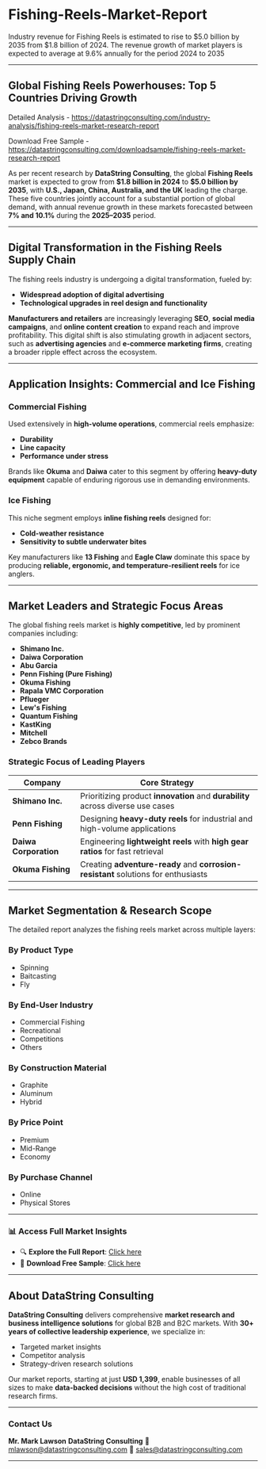 # Fishing-Reels-Market-Report

Industry revenue for Fishing Reels is estimated to rise to $5.0 billion by 2035 from $1.8 billion of 2024. The revenue growth of market players is expected to average at 9.6% annually for the period 2024 to 2035


---

## **Global Fishing Reels Powerhouses: Top 5 Countries Driving Growth**

Detailed Analysis - https://datastringconsulting.com/industry-analysis/fishing-reels-market-research-report

Download Free Sample - https://datastringconsulting.com/downloadsample/fishing-reels-market-research-report

As per recent research by **DataString Consulting**, the global **Fishing Reels** market is expected to grow from **\$1.8 billion in 2024** to **\$5.0 billion by 2035**, with **U.S., Japan, China, Australia, and the UK** leading the charge. These five countries jointly account for a substantial portion of global demand, with annual revenue growth in these markets forecasted between **7% and 10.1%** during the **2025–2035** period.

---

## **Digital Transformation in the Fishing Reels Supply Chain**

The fishing reels industry is undergoing a digital transformation, fueled by:

* **Widespread adoption of digital advertising**
* **Technological upgrades in reel design and functionality**

**Manufacturers and retailers** are increasingly leveraging **SEO**, **social media campaigns**, and **online content creation** to expand reach and improve profitability. This digital shift is also stimulating growth in adjacent sectors, such as **advertising agencies** and **e-commerce marketing firms**, creating a broader ripple effect across the ecosystem.

---

## **Application Insights: Commercial and Ice Fishing**

### **Commercial Fishing**

Used extensively in **high-volume operations**, commercial reels emphasize:

* **Durability**
* **Line capacity**
* **Performance under stress**

Brands like **Okuma** and **Daiwa** cater to this segment by offering **heavy-duty equipment** capable of enduring rigorous use in demanding environments.

### **Ice Fishing**

This niche segment employs **inline fishing reels** designed for:

* **Cold-weather resistance**
* **Sensitivity to subtle underwater bites**

Key manufacturers like **13 Fishing** and **Eagle Claw** dominate this space by producing **reliable, ergonomic, and temperature-resilient reels** for ice anglers.

---

## **Market Leaders and Strategic Focus Areas**

The global fishing reels market is **highly competitive**, led by prominent companies including:

* **Shimano Inc.**
* **Daiwa Corporation**
* **Abu Garcia**
* **Penn Fishing (Pure Fishing)**
* **Okuma Fishing**
* **Rapala VMC Corporation**
* **Pflueger**
* **Lew's Fishing**
* **Quantum Fishing**
* **KastKing**
* **Mitchell**
* **Zebco Brands**

### **Strategic Focus of Leading Players**

| **Company**           | **Core Strategy**                                                                  |
| --------------------- | ---------------------------------------------------------------------------------- |
| **Shimano Inc.**      | Prioritizing product **innovation** and **durability** across diverse use cases    |
| **Penn Fishing**      | Designing **heavy-duty reels** for industrial and high-volume applications         |
| **Daiwa Corporation** | Engineering **lightweight reels** with **high gear ratios** for fast retrieval     |
| **Okuma Fishing**     | Creating **adventure-ready** and **corrosion-resistant** solutions for enthusiasts |

---

## **Market Segmentation & Research Scope**

The detailed report analyzes the fishing reels market across multiple layers:

### **By Product Type**

* Spinning
* Baitcasting
* Fly

### **By End-User Industry**

* Commercial Fishing
* Recreational
* Competitions
* Others

### **By Construction Material**

* Graphite
* Aluminum
* Hybrid

### **By Price Point**

* Premium
* Mid-Range
* Economy

### **By Purchase Channel**

* Online
* Physical Stores

---

### 📊 **Access Full Market Insights**

* 🔍 **Explore the Full Report**: [Click here](https://datastringconsulting.com/industry-analysis/fishing-reels-market-research-report)
* 📄 **Download Free Sample**: [Click here](https://datastringconsulting.com/downloadsample/fishing-reels-market-research-report)

---

## **About DataString Consulting**

**DataString Consulting** delivers comprehensive **market research and business intelligence solutions** for global B2B and B2C markets. With **30+ years of collective leadership experience**, we specialize in:

* Targeted market insights
* Competitor analysis
* Strategy-driven research solutions

Our market reports, starting at just **USD 1,399**, enable businesses of all sizes to make **data-backed decisions** without the high cost of traditional research firms.

---

### **Contact Us**

**Mr. Mark Lawson**
**DataString Consulting**
📧 [mlawson@datastringconsulting.com](mailto:mlawson@datastringconsulting.com)
📧 [sales@datastringconsulting.com](mailto:sales@datastringconsulting.com)

---
